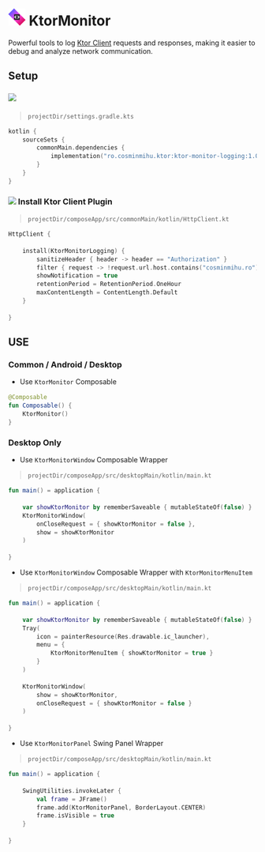# <img src="./extra/ktor_ic_launcher.svg" width="35"/> KtorMonitor
Powerful tools to log [Ktor Client](https://ktor.io/) requests and responses, making it easier to debug and analyze network communication.

## Setup

### <img src="https://upload.wikimedia.org/wikipedia/commons/6/6b/Gradle_logo.svg" width="100"/>

> ```projectDir/settings.gradle.kts```

```kotlin
kotlin {
    sourceSets {
        commonMain.dependencies {
            implementation("ro.cosminmihu.ktor:ktor-monitor-logging:1.0.1")
        }
    }
}
```

### <img src="https://resources.jetbrains.com/storage/products/company/brand/logos/Ktor_icon.png" width="30"/> Install Ktor Client Plugin

> ```projectDir/composeApp/src/commonMain/kotlin/HttpClient.kt```

```kotlin
HttpClient {
	
    install(KtorMonitorLogging) {  
        sanitizeHeader { header -> header == "Authorization" }  
        filter { request -> !request.url.host.contains("cosminmihu.ro") }  
        showNotification = true  
        retentionPeriod = RetentionPeriod.OneHour
        maxContentLength = ContentLength.Default
    }
    
}
```

## USE

### Common / Android / Desktop

* Use ```KtorMonitor``` Composable

```kotlin
@Composable
fun Composable() {
    KtorMonitor()
}
```

### Desktop Only

* Use ```KtorMonitorWindow``` Composable Wrapper

> ```projectDir/composeApp/src/desktopMain/kotlin/main.kt```

```kotlin
fun main() = application {

    var showKtorMonitor by rememberSaveable { mutableStateOf(false) }
    KtorMonitorWindow(
        onCloseRequest = { showKtorMonitor = false },
        show = showKtorMonitor
    )

}
```

* Use ```KtorMonitorWindow``` Composable Wrapper with ```KtorMonitorMenuItem```

> ```projectDir/composeApp/src/desktopMain/kotlin/main.kt```

```kotlin
fun main() = application {

    var showKtorMonitor by rememberSaveable { mutableStateOf(false) }
    Tray(
        icon = painterResource(Res.drawable.ic_launcher),
        menu = {
            KtorMonitorMenuItem { showKtorMonitor = true }
        }
    )

    KtorMonitorWindow(
        show = showKtorMonitor,
        onCloseRequest = { showKtorMonitor = false }
    )

}
```

* Use ```KtorMonitorPanel``` Swing Panel Wrapper

> ```projectDir/composeApp/src/desktopMain/kotlin/main.kt```

```kotlin
fun main() = application {

    SwingUtilities.invokeLater {
        val frame = JFrame()
        frame.add(KtorMonitorPanel, BorderLayout.CENTER)
        frame.isVisible = true
    }

}
```
